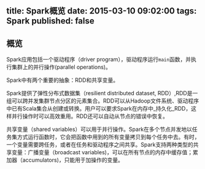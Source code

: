 title: Spark概览
date: 2015-03-10 09:02:00
tags: Spark
published: false
---

## 概览

Spark应用包括一个驱动程序（driver program），驱动程序运行`main`函数，并执行集群上的并行操作(parallel operations)。

Spark中有两个重要的抽象：RDD和共享变量。

Spark提供了弹性分布式数据集（resilient distributed dataset, RDD）,RDD是一组可以跨并发集群节点分区的元素集合。RDD可以从Hadoop文件系统、驱动程序中已有Scala集合从创建或转换。用户可以要求Spark在内存中_持久化_RDD，这样并行操作时可以高效重用。RDD还可以自动从节点的错误中恢复。

共享变量（shared variables）可以用于并行操作。Spark在多个节点并发地以任务集方式运行函数时，它会把函数中用到的所有变量拷贝到每个任务中去。有时，一个变量需要跨任务，或者在任务和驱动程序之间共享。Spark支持两种类型的共享变量：广播变量（broadcast variables)，可以在所有节点的内存中缓存值；累加器（accumulators)，只能用于加操作的变量。